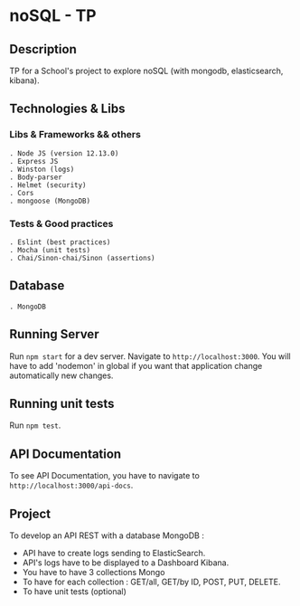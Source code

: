 # noSQL - TP

## Description

TP for a School's project to explore noSQL (with mongodb, elasticsearch, kibana).

## Technologies & Libs

### Libs & Frameworks && others
    . Node JS (version 12.13.0)
    . Express JS
    . Winston (logs)
    . Body-parser
    . Helmet (security)
    . Cors
    . mongoose (MongoDB)

### Tests & Good practices
    . Eslint (best practices)
    . Mocha (unit tests)
    . Chai/Sinon-chai/Sinon (assertions)

## Database
    . MongoDB


## Running Server
Run `npm start` for a dev server. Navigate to `http://localhost:3000`.
You will have to add 'nodemon' in global if you want that application change automatically new changes.


## Running unit tests
Run `npm test`.


## API Documentation
To see API Documentation, you have to navigate to `http://localhost:3000/api-docs`.


## Project

To develop an API REST with a database MongoDB :
- API have to create logs sending to ElasticSearch.
- API's logs have to be displayed to a Dashboard Kibana.
- You have to have 3 collections Mongo
- To have for each collection : GET/all, GET/by ID, POST, PUT, DELETE.
- To have unit tests (optional)
